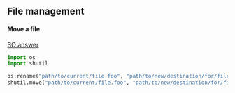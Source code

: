 ## File management

#### Move a file
[SO answer](https://stackoverflow.com/a/8858026/6332373)
```python
import os
import shutil

os.rename("path/to/current/file.foo", "path/to/new/destination/for/file.foo")
shutil.move("path/to/current/file.foo", "path/to/new/destination/for/file.foo")
```

